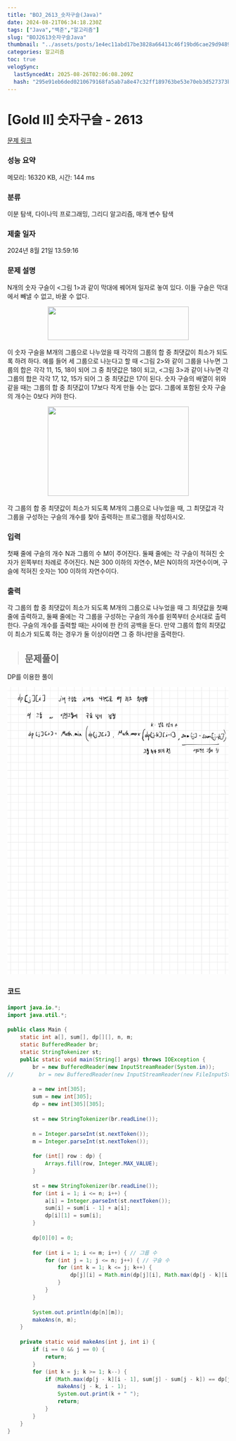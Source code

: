 ```yaml
---
title: "BOJ_2613_숫자구슬(Java)"
date: 2024-08-21T06:34:18.230Z
tags: ["Java","백준","알고리즘"]
slug: "BOJ2613숫자구슬Java"
thumbnail: "../assets/posts/1e4ec11abd17be3828a66413c46f19bd6cae29d94897c96b4b121c82bda0f7ad.png"
categories: 알고리즘
toc: true
velogSync:
  lastSyncedAt: 2025-08-26T02:06:08.209Z
  hash: "295e91eb6ded0210679168fa5ab7a8e47c32ff189763be53e70eb3d527373bd6"
---
```


# [Gold II] 숫자구슬 - 2613 

[문제 링크](https://www.acmicpc.net/problem/2613) 

### 성능 요약

메모리: 16320 KB, 시간: 144 ms

### 분류

이분 탐색, 다이나믹 프로그래밍, 그리디 알고리즘, 매개 변수 탐색

### 제출 일자

2024년 8월 21일 13:59:16

### 문제 설명

<p>N개의 숫자 구슬이 <그림 1>과 같이 막대에 꿰어져 일자로 놓여 있다. 이들 구슬은 막대에서 빼낼 수 없고, 바꿀 수 없다.</p>

<p style="text-align: center;"><img alt="" src="" style="width: 321px; height: 76px; "></p>

<p>이 숫자 구슬을 M개의 그룹으로 나누었을 때 각각의 그룹의 합 중 최댓값이 최소가 되도록 하려 하다. 예를 들어 세 그룹으로 나눈다고 할 때 <그림 2>와 같이 그룹을 나누면 그룹의 합은 각각 11, 15, 18이 되어 그 중 최댓값은 18이 되고, <그림 3>과 같이 나누면 각 그룹의 합은 각각 17, 12, 15가 되어 그 중 최댓값은 17이 된다. 숫자 구슬의 배열이 위와 같을 때는 그룹의 합 중 최댓값이 17보다 작게 만들 수는 없다. 그룹에 포함된 숫자 구슬의 개수는 0보다 커야 한다.</p>

<p style="text-align: center;"><img alt="" src="" style="width: 321px; height: 203px; "></p>

<p>각 그룹의 합 중 최댓값이 최소가 되도록 M개의 그룹으로 나누었을 때, 그 최댓값과 각 그룹을 구성하는 구슬의 개수를 찾아 출력하는 프로그램을 작성하시오.</p>

### 입력 

 <p>첫째 줄에 구슬의 개수 N과 그룹의 수 M이 주어진다. 둘째 줄에는 각 구슬이 적혀진 숫자가 왼쪽부터 차례로 주어진다. N은 300 이하의 자연수, M은 N이하의 자연수이며, 구슬에 적혀진 숫자는 100 이하의 자연수이다.</p>

### 출력 

 <p>각 그룹의 합 중 최댓값이 최소가 되도록 M개의 그룹으로 나누었을 때 그 최댓값을 첫째 줄에 출력하고, 둘째 줄에는 각 그룹을 구성하는 구슬의 개수를 왼쪽부터 순서대로 출력한다. 구슬의 개수를 출력할 때는 사이에 한 칸의 공백을 둔다. 만약 그룹의 합의 최댓값이 최소가 되도록 하는 경우가 둘 이상이라면 그 중 하나만을 출력한다.</p>

> ## 문제풀이
  DP를 이용한 풀이
  
![](/assets/posts/1e4ec11abd17be3828a66413c46f19bd6cae29d94897c96b4b121c82bda0f7ad.png)

### 코드
  
```java
import java.io.*;
import java.util.*;

public class Main {
    static int a[], sum[], dp[][], n, m;
    static BufferedReader br;
    static StringTokenizer st;
    public static void main(String[] args) throws IOException {
        br = new BufferedReader(new InputStreamReader(System.in));
//        br = new BufferedReader(new InputStreamReader(new FileInputStream("input.txt")));
        
        a = new int[305];
        sum = new int[305];
        dp = new int[305][305];
        
        st = new StringTokenizer(br.readLine());
        
        n = Integer.parseInt(st.nextToken());
        m = Integer.parseInt(st.nextToken());

        for (int[] row : dp) {
            Arrays.fill(row, Integer.MAX_VALUE);
        }

        st = new StringTokenizer(br.readLine());
        for (int i = 1; i <= n; i++) {
            a[i] = Integer.parseInt(st.nextToken());
            sum[i] = sum[i - 1] + a[i];
            dp[i][1] = sum[i];
        }

        dp[0][0] = 0;

        for (int i = 1; i <= m; i++) { // 그룹 수
            for (int j = 1; j <= n; j++) { // 구슬 수
                for (int k = 1; k <= j; k++) {
                    dp[j][i] = Math.min(dp[j][i], Math.max(dp[j - k][i - 1], sum[j] - sum[j - k]));
                }
            }
        }

        System.out.println(dp[n][m]);
        makeAns(n, m);
    }
    
    private static void makeAns(int j, int i) {  
    	if (i == 0 && j == 0) {
    		return;
    	}
    	for (int k = j; k >= 1; k--) {
    		if (Math.max(dp[j - k][i - 1], sum[j] - sum[j - k]) == dp[j][i]) {
    			makeAns(j - k, i - 1);
    			System.out.print(k + " ");
    			return;
    		}
    	}
    }
}
```